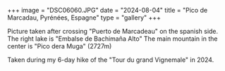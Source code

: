 +++ 
image = "DSC06060.JPG" 
date = "2024-08-04" 
title = "Pico de Marcadau, Pyrénées, Espagne" 
type = "gallery" 
+++

Picture taken after crossing "Puerto de Marcadeau" on the spanish side. The right lake is "Embalse de Bachimaña Alto"
The main mountain in the center is "Pico dera Muga" (2727m)

Taken during my 6-day hike of the "Tour du grand Vignemale" in 2024.
